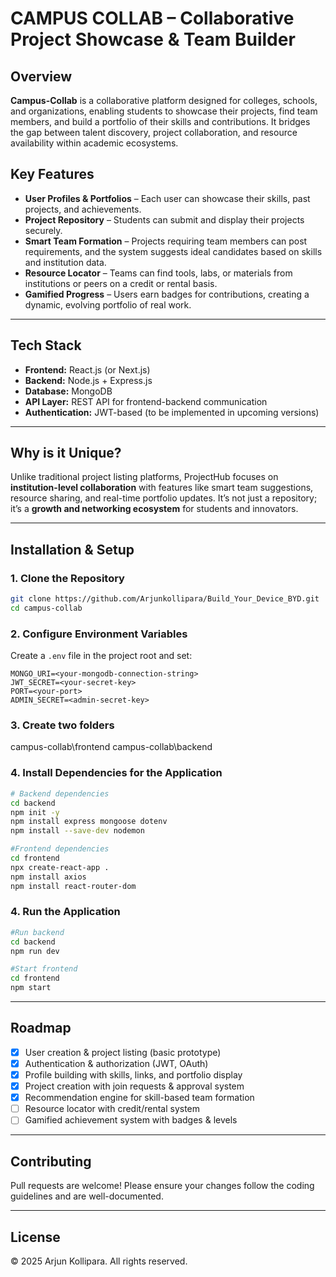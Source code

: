 # **CAMPUS COLLAB – Collaborative Project Showcase & Team Builder**

## **Overview**

**Campus-Collab** is a collaborative platform designed for colleges, schools, and organizations, enabling students to showcase their projects, find team members, and build a portfolio of their skills and contributions. It bridges the gap between talent discovery, project collaboration, and resource availability within academic ecosystems.

## **Key Features**

* **User Profiles & Portfolios** – Each user can showcase their skills, past projects, and achievements.
* **Project Repository** – Students can submit and display their projects securely.
* **Smart Team Formation** – Projects requiring team members can post requirements, and the system suggests ideal candidates based on skills and institution data.
* **Resource Locator** – Teams can find tools, labs, or materials from institutions or peers on a credit or rental basis.
* **Gamified Progress** – Users earn badges for contributions, creating a dynamic, evolving portfolio of real work.

---

## **Tech Stack**

* **Frontend:** React.js (or Next.js)
* **Backend:** Node.js + Express.js
* **Database:** MongoDB
* **API Layer:** REST API for frontend-backend communication
* **Authentication:** JWT-based (to be implemented in upcoming versions)

---

## **Why is it Unique?**

Unlike traditional project listing platforms, ProjectHub focuses on **institution-level collaboration** with features like smart team suggestions, resource sharing, and real-time portfolio updates. It’s not just a repository; it’s a **growth and networking ecosystem** for students and innovators.

---

## **Installation & Setup**

### **1. Clone the Repository**

```bash
git clone https://github.com/Arjunkollipara/Build_Your_Device_BYD.git
cd campus-collab
```

### **2. Configure Environment Variables**

Create a `.env` file in the project root and set:

```
MONGO_URI=<your-mongodb-connection-string>
JWT_SECRET=<your-secret-key>
PORT=<your-port>
ADMIN_SECRET=<admin-secret-key>
```

### **3. Create two folders**

campus-collab\frontend
campus-collab\backend

### **4. Install Dependencies for the Application**

```bash
# Backend dependencies
cd backend
npm init -y
npm install express mongoose dotenv
npm install --save-dev nodemon
```

```bash
#Frontend dependencies
cd frontend
npx create-react-app .
npm install axios
npm install react-router-dom
```

### **4. Run the Application**

```bash
#Run backend
cd backend
npm run dev
```

```bash
#Start frontend
cd frontend
npm start
```

---

## **Roadmap**

* [x] User creation & project listing (basic prototype)
* [X] Authentication & authorization (JWT, OAuth)
* [X] Profile building with skills, links, and portfolio display
* [X] Project creation with join requests & approval system
* [X] Recommendation engine for skill-based team formation
* [ ] Resource locator with credit/rental system
* [ ] Gamified achievement system with badges & levels

---

## **Contributing**

Pull requests are welcome! Please ensure your changes follow the coding guidelines and are well-documented.

---

## **License**
© 2025 Arjun Kollipara. All rights reserved.
